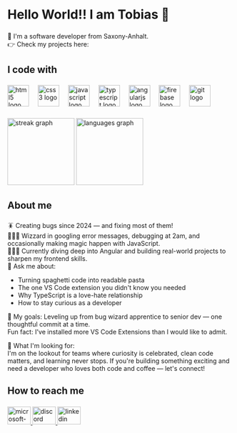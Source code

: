 <h1 align="left">Hello World!! I am Tobias 👋</h1>

###

<p align="left">
  📌 I'm a software developer from Saxony-Anhalt.<br />👉 Check my projects
  here:
</p>

###

<h2 align="left">I code with</h2>

###

<div align="left">
  <img
    src="https://cdn.jsdelivr.net/gh/devicons/devicon/icons/html5/html5-original.svg"
    height="48"
    alt="html5 logo"
  />
  <img width="12" />
  <img
    src="https://cdn.jsdelivr.net/gh/devicons/devicon/icons/css3/css3-original.svg"
    height="48"
    alt="css3 logo"
  />
  <img width="12" />
  <img
    src="https://cdn.jsdelivr.net/gh/devicons/devicon/icons/javascript/javascript-original.svg"
    height="48"
    alt="javascript logo"
  />
  <img width="12" />
  <img
    src="https://cdn.jsdelivr.net/gh/devicons/devicon/icons/typescript/typescript-original.svg"
    height="48"
    alt="typescript logo"
  />
  <img width="12" />
  <img
    src="https://cdn.simpleicons.org/angular/DD0031"
    height="48"
    alt="angularjs logo"
  />
  <img width="12" />
  <img
    src="https://cdn.jsdelivr.net/gh/devicons/devicon/icons/firebase/firebase-plain.svg"
    height="48"
    alt="firebase logo"
  />
  <img width="12" />
  <img
    src="https://cdn.jsdelivr.net/gh/devicons/devicon/icons/git/git-original.svg"
    height="48"
    alt="git logo"
  />
</div>

###

<div align="space-between">
  <img
    src="https://streak-stats.demolab.com?user=TobiasKlanert&locale=en&mode=daily&theme=react&hide_border=false&border_radius=5&order=3"
    height="150"
    alt="streak graph"
  />
  <img
    src="https://github-readme-stats.vercel.app/api/top-langs?username=TobiasKlanert&locale=en&hide_title=false&layout=compact&card_width=320&langs_count=5&theme=react&hide_border=false&order=2"
    height="150"
    alt="languages graph"
  />
</div>

###

<h2 align="left">About me</h2>

###

<p align="left">
  🪳 Creating bugs since 2024 — and fixing most of them!<br />
  🧙🏻‍♂️ Wizzard in googling error messages, debugging at 2am, and occasionally making magic happen with JavaScript.<br />
  👨🏻‍🎓 Currently diving deep into Angular and building real-world projects to sharpen my frontend skills.<br />
  📎 Ask me about:<br />
  <ul>
    <li>Turning spaghetti code into readable pasta</li>
    <li>The one VS Code extension you didn't know you needed</li>
    <li>Why TypeScript is a love-hate relationship</li>
    <li>How to stay curious as a developer</li>
  </ul>
  
  🎯 My goals:
  Leveling up from bug wizard apprentice to senior dev — one thoughtful commit
  at a time.<br />Fun fact: I've installed more VS Code Extensions than I would
  like to admit.<br />
  
  🚀 What I'm looking for:<br />
  I'm on the lookout for teams where curiosity is celebrated, clean code matters, and learning never stops.
  If you're building something exciting and need a developer who loves both code and coffee — let's connect!
</p>

###

<h2 align="left">How to reach me</h2>

###

<div align="left">
  <a href="mailto:tobias.klanert@t-online.de" target="_blank">
    <img
      src="https://raw.githubusercontent.com/maurodesouza/profile-readme-generator/master/src/assets/icons/social/microsoft-outlook/default.svg"
      width="52"
      height="40"
      alt="microsoft-outlook logo"
    />
  </a>
  <a href="https://discord.com/users/1189879536066777141" target="_blank">
    <img
      src="https://raw.githubusercontent.com/maurodesouza/profile-readme-generator/master/src/assets/icons/social/discord/default.svg"
      width="52"
      height="40"
      alt="discord logo"
    />
  </a>
  <a
    href="https://www.linkedin.com/in/tobias-klanert-80563731a/"
    target="_blank"
  >
    <img
      src="https://raw.githubusercontent.com/maurodesouza/profile-readme-generator/master/src/assets/icons/social/linkedin/default.svg"
      width="52"
      height="40"
      alt="linkedin logo"
    />
  </a>
</div>

###
